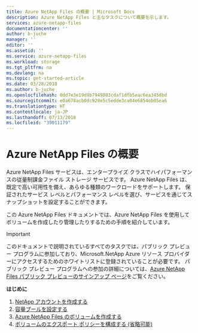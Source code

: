```yaml
---
title: Azure NetApp Files の概要 | Microsoft Docs
description: Azure NetApp Files と主なタスクについて概要を示します。
services: azure-netapp-files
documentationcenter: ''
author: b-juche
manager: ''
editor: ''
ms.assetid: ''
ms.service: azure-netapp-files
ms.workload: storage
ms.tgt_pltfrm: na
ms.devlang: na
ms.topic: get-started-article
ms.date: 03/28/2018
ms.author: b-juche
ms.openlocfilehash: 0dd7e3e19d9b7949803cdaf1dfb5eac6ea345dbd
ms.sourcegitcommit: e0a678acb0dc928e5c5edde3ca04e6854eb05ea6
ms.translationtype: HT
ms.contentlocale: ja-JP
ms.lasthandoff: 07/13/2018
ms.locfileid: "39011179"
---
```

# <a name="introduction-to-azure-netapp-files"></a>Azure NetApp Files の概要
Azure NetApp Files サービスは、エンタープライズ クラスでハイパフォーマンスの従量制課金ファイル ストレージ サービスです。 Azure NetApp Files は、既定で高い可用性を備え、あらゆる種類のワークロードをサポートします。 保証されたサービス レベルとパフォーマンス レベルを選び、サービスを通じてスナップショットを設定することができます。 

この Azure NetApp Files ドキュメントでは、Azure NetApp Files を使用してボリュームを作成したり管理したりするための手順を紹介しています。 

> [!IMPORTANT] 
> このドキュメントで説明されているすべてのタスクでは、パブリック プレビュー プログラムに参加しており、Microsoft.NetApp Azure リソース プロバイダーにアクセスするためのホワイトリストに登録されていることが必要です。 パブリック プレビュー プログラムへの参加の詳細については、[Azure NetApp Files パブリック プレビューのサインアップ ページ](https://aka.ms/nfspublicpreview)をご覧ください。 

**はじめに** 
1. [NetApp アカウントを作成する](azure-netapp-files-create-netapp-account.md)
2. [容量プールを設定する](azure-netapp-files-set-up-capacity-pool.md)
3. [Azure NetApp Files のボリュームを作成する](azure-netapp-files-create-volumes.md)
4. [ボリュームのエクスポート ポリシーを構成する (省略可能)](azure-netapp-files-configure-export-policy.md)


